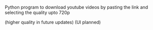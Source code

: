 Python program to download youtube videos by pasting the link and selecting the quality upto 720p 

(higher quality in future updates)
(UI planned)
